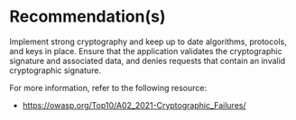# Recommendation(s)

Implement strong cryptography and keep up to date algorithms, protocols, and keys in place. Ensure that the application validates the cryptographic signature and associated data, and denies requests that contain an invalid cryptographic signature.

For more information, refer to the following resource:

- <https://owasp.org/Top10/A02_2021-Cryptographic_Failures/>
